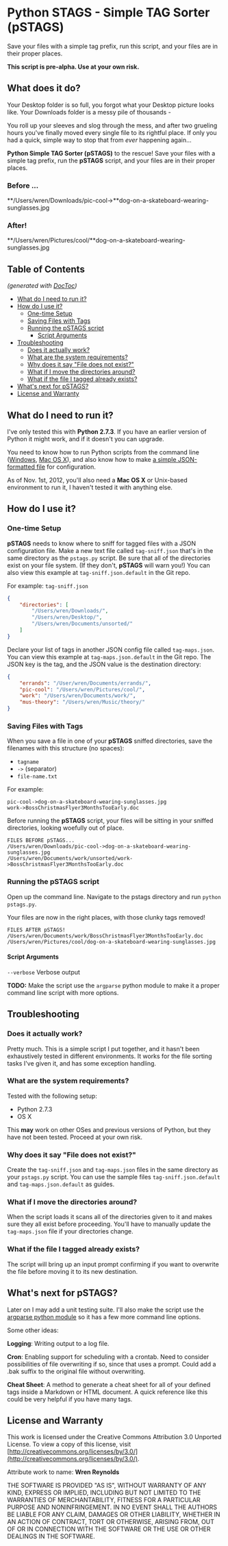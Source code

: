 Python STAGS - Simple TAG Sorter (pSTAGS)
======

Save your files with a simple tag prefix, run this script, and your files are in their proper places.

**This script is pre-alpha. Use at your own risk.**

## What does it do?

Your Desktop folder is so full, you forgot what your Desktop picture looks like. Your Downloads folder is a messy pile of thousands -

You roll up your sleeves and slog through the mess, and after two grueling hours you've finally moved every single file to its rightful place. If only you had a quick, simple way to stop that from *ever* happening again...

**Python Simple TAG Sorter (pSTAGS)** to the rescue! Save your files with a simple tag prefix, run the **pSTAGS** script, and your files are in their proper places.

### Before ...

**/Users/wren/Downloads/pic-cool->**dog-on-a-skateboard-wearing-sunglasses.jpg

### After!

**/Users/wren/Pictures/cool/**dog-on-a-skateboard-wearing-sunglasses.jpg


## **Table of Contents**
*(generated with [DocToc](http://doctoc.herokuapp.com/))*

- [What do I need to run it?](#what-do-i-need-to-run-it)
- [How do I use it?](#how-do-i-use-it)
    - [One-time Setup](#one-time-setup)
    - [Saving Files with Tags](#saving-files-with-tags)
    - [Running the pSTAGS script](#running-the-pstags-script)
        - [Script Arguments](#script-arguments)
- [Troubleshooting](#troubleshooting)
    - [Does it actually work?](#does-it-actually-work)
    - [What are the system requirements?](#what-are-the-system-requirements)
    - [Why does it say "File does not exist?"](#why-does-it-say-file-does-not-exist)
    - [What if I move the directories around?](#what-if-i-move-the-directories-around)
    - [What if the file I tagged already exists?](#what-if-the-file-i-tagged-already-exists)
- [What's next for pSTAGS?](#whats-next-for-pstags)
- [License and Warranty](#license-and-warranty)

## <a id="what-do-i-need-to-run-it"></a>What do I need to run it?

I've only tested this with **Python 2.7.3**. If you have an earlier version of Python it might work, and if it doesn't you can upgrade.

You need to know how to run Python scripts from the command line ([Windows](http://docs.python.org/2/faq/windows.html#how-do-i-run-a-python-program-under-windows), [Mac OS X](http://docs.python.org/2/using/mac.html)), and also know how to make [a simple JSON-formatted file](http://www.w3schools.com/json/default.asp) for configuration.

As of Nov. 1st, 2012, you'll also need a **Mac OS X** or Unix-based environment to run it, I haven't tested it with anything else.

## <a id="how-do-i-use-it"></a>How do I use it?

### <a id="one-time-setup"></a>One-time Setup

**pSTAGS** needs to know where to sniff for tagged files with a JSON configuration file. Make a new text file called `tag-sniff.json` that's in the same directory as the `pstags.py` script. Be sure that all of the directories exist on your file system. (If they don't, **pSTAGS** will warn you!) You can also view this example at `tag-sniff.json.default` in the Git repo.

For example: `tag-sniff.json`

```json
{
    "directories": [
        "/Users/wren/Downloads/",
        "/Users/wren/Desktop/",
        "/Users/wren/Documents/unsorted/"
    ]
}
```

Declare your list of tags in another JSON config file called `tag-maps.json`.  You can view this example at `tag-maps.json.default` in the Git repo. The JSON key is the tag, and the JSON value is the destination directory:

```json
{
    "errands": "/User/wren/Documents/errands/",
    "pic-cool": "/Users/wren/Pictures/cool/",
    "work": "/Users/wren/Documents/work/",
    "mus-theory": "/Users/wren/Music/theory/"
}
```

### <a id="saving-files-with-tags"></a>Saving Files with Tags

When you save a file in one of your **pSTAGS** sniffed directories, save the filenames with this structure (no spaces):

* `tagname`
* `->` (separator)
* `file-name.txt`

For example:

    pic-cool->dog-on-a-skateboard-wearing-sunglasses.jpg
    work->BossChristmasFlyer3MonthsTooEarly.doc

Before running the **pSTAGS** script, your files will be sitting in your sniffed directories, looking woefully out of place.

    FILES BEFORE pSTAGS...
    /Users/wren/Downloads/pic-cool->dog-on-a-skateboard-wearing-sunglasses.jpg
    /Users/wren/Documents/work/unsorted/work->BossChristmasFlyer3MonthsTooEarly.doc

### <a id="running-the-pstags-script"></a>Running the pSTAGS script

Open up the command line. Navigate to the pstags directory and run `python pstags.py`.

Your files are now in the right places, with those clunky tags removed!

    FILES AFTER pSTAGS!
    /Users/wren/Documents/work/BossChristmasFlyer3MonthsTooEarly.doc
    /Users/wren/Pictures/cool/dog-on-a-skateboard-wearing-sunglasses.jpg

#### <a id="script-arguments"></a>Script Arguments

`--verbose`
Verbose output

**TODO:** Make the script use the `argparse` python module to make it a proper command line script with more options.


## <a id="troubleshooting"></a>Troubleshooting

### <a id="does-it-actually-work"></a>Does it actually work?

Pretty much. This is a simple script I put together, and it hasn't been exhaustively tested in different environments. It works for the file sorting tasks I've given it, and has some exception handling.

### <a id="what-are-the-system-requirements"></a>What are the system requirements?
Tested with the following setup:

* Python 2.7.3
* OS X

This **may** work on other OSes and previous versions of Python, but they have not been tested. Proceed at your own risk.

### <a id="why-does-it-say-file-does-not-exist"></a>Why does it say "File does not exist?"

Create the `tag-sniff.json` and `tag-maps.json` files in the same directory as your `pstags.py` script. You can use the sample files `tag-sniff.json.default` and `tag-maps.json.default` as guides.

### <a id="what-if-i-move-the-directories-around"></a>What if I move the directories around?

When the script loads it scans all of the directories given to it and makes sure they all exist before proceeding. You'll have to manually update the `tag-maps.json` file if your directories change.

### <a id="what-if-the-file-i-tagged-already-exists"></a>What if the file I tagged already exists?

The script will bring up an input prompt confirming if you want to overwrite the file before moving it to its new destination.

## <a id="whats-next-for-pstags"></a>What's next for pSTAGS?

Later on I may add a unit testing suite. I'll also make the script use the [argparse python module](http://docs.python.org/dev/library/argparse.html) so it has a few more command line options.

Some other ideas:

**Logging**: Writing output to a log file.

**Cron**: Enabling support for scheduling with a crontab. Need to consider possibilities of file overwriting if so, since that uses a prompt. Could add a .bak suffix to the original file without overwriting.

**Cheat Sheet**: A method to generate a cheat sheet for all of your defined tags inside a Markdown or HTML document. A quick reference like this could be very helpful if you have many tags.

## <a id="license-and-warranty"></a>License and Warranty

This work is licensed under the Creative Commons Attribution 3.0 Unported License. To view a copy of this license, visit [http://creativecommons.org/licenses/by/3.0/](http://creativecommons.org/licenses/by/3.0/).

Attribute work to name: **Wren Reynolds**

THE SOFTWARE IS PROVIDED "AS IS", WITHOUT WARRANTY OF ANY KIND,
EXPRESS OR IMPLIED, INCLUDING BUT NOT LIMITED TO THE WARRANTIES OF
MERCHANTABILITY, FITNESS FOR A PARTICULAR PURPOSE AND NONINFRINGEMENT.
IN NO EVENT SHALL THE AUTHORS BE LIABLE FOR ANY CLAIM, DAMAGES OR
OTHER LIABILITY, WHETHER IN AN ACTION OF CONTRACT, TORT OR OTHERWISE,
ARISING FROM, OUT OF OR IN CONNECTION WITH THE SOFTWARE OR THE USE OR
OTHER DEALINGS IN THE SOFTWARE.
